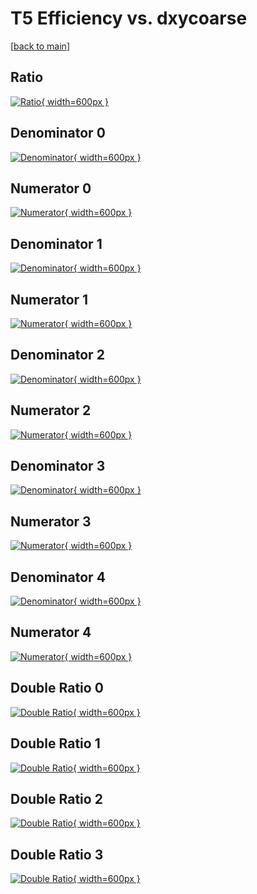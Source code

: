 # T5 Efficiency vs. dxycoarse

[[back to main](./)]



## Ratio

[![Ratio](../mtv/var/T5_xtr_321_0_eff_dxycoarse.png){ width=600px }](../mtv/var/T5_xtr_321_0_eff_dxycoarse.pdf)

## Denominator 0

[![Denominator](../mtv/den/T5_xtr_321_0_eff_dxycoarse_den0.png){ width=600px }](../mtv/den/T5_xtr_321_0_eff_dxycoarse_den0.pdf)

## Numerator 0

[![Numerator](../mtv/num/T5_xtr_321_0_eff_dxycoarse_num0.png){ width=600px }](../mtv/num/T5_xtr_321_0_eff_dxycoarse_num0.pdf)

## Denominator 1

[![Denominator](../mtv/den/T5_xtr_321_0_eff_dxycoarse_den1.png){ width=600px }](../mtv/den/T5_xtr_321_0_eff_dxycoarse_den1.pdf)

## Numerator 1

[![Numerator](../mtv/num/T5_xtr_321_0_eff_dxycoarse_num1.png){ width=600px }](../mtv/num/T5_xtr_321_0_eff_dxycoarse_num1.pdf)

## Denominator 2

[![Denominator](../mtv/den/T5_xtr_321_0_eff_dxycoarse_den2.png){ width=600px }](../mtv/den/T5_xtr_321_0_eff_dxycoarse_den2.pdf)

## Numerator 2

[![Numerator](../mtv/num/T5_xtr_321_0_eff_dxycoarse_num2.png){ width=600px }](../mtv/num/T5_xtr_321_0_eff_dxycoarse_num2.pdf)

## Denominator 3

[![Denominator](../mtv/den/T5_xtr_321_0_eff_dxycoarse_den3.png){ width=600px }](../mtv/den/T5_xtr_321_0_eff_dxycoarse_den3.pdf)

## Numerator 3

[![Numerator](../mtv/num/T5_xtr_321_0_eff_dxycoarse_num3.png){ width=600px }](../mtv/num/T5_xtr_321_0_eff_dxycoarse_num3.pdf)

## Denominator 4

[![Denominator](../mtv/den/T5_xtr_321_0_eff_dxycoarse_den4.png){ width=600px }](../mtv/den/T5_xtr_321_0_eff_dxycoarse_den4.pdf)

## Numerator 4

[![Numerator](../mtv/num/T5_xtr_321_0_eff_dxycoarse_num4.png){ width=600px }](../mtv/num/T5_xtr_321_0_eff_dxycoarse_num4.pdf)

## Double Ratio 0

[![Double Ratio](../mtv/ratio/T5_xtr_321_0_eff_dxycoarse_ratio0.png){ width=600px }](../mtv/ratio/T5_xtr_321_0_eff_dxycoarse_ratio0.pdf)

## Double Ratio 1

[![Double Ratio](../mtv/ratio/T5_xtr_321_0_eff_dxycoarse_ratio1.png){ width=600px }](../mtv/ratio/T5_xtr_321_0_eff_dxycoarse_ratio1.pdf)

## Double Ratio 2

[![Double Ratio](../mtv/ratio/T5_xtr_321_0_eff_dxycoarse_ratio2.png){ width=600px }](../mtv/ratio/T5_xtr_321_0_eff_dxycoarse_ratio2.pdf)

## Double Ratio 3

[![Double Ratio](../mtv/ratio/T5_xtr_321_0_eff_dxycoarse_ratio3.png){ width=600px }](../mtv/ratio/T5_xtr_321_0_eff_dxycoarse_ratio3.pdf)

